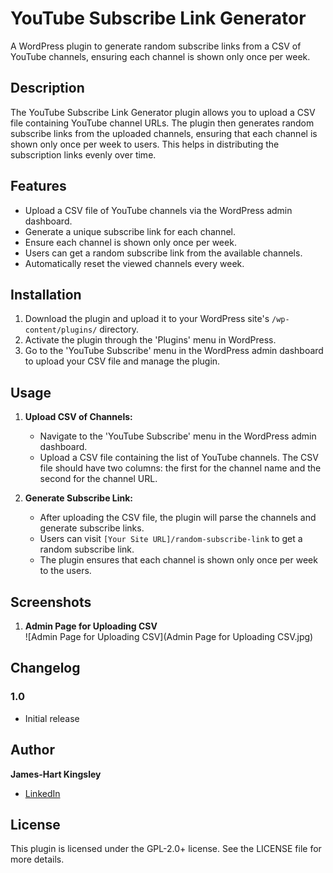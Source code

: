 # YouTube Subscribe Link Generator

A WordPress plugin to generate random subscribe links from a CSV of YouTube channels, ensuring each channel is shown only once per week.

## Description

The YouTube Subscribe Link Generator plugin allows you to upload a CSV file containing YouTube channel URLs. The plugin then generates random subscribe links from the uploaded channels, ensuring that each channel is shown only once per week to users. This helps in distributing the subscription links evenly over time.

## Features

- Upload a CSV file of YouTube channels via the WordPress admin dashboard.
- Generate a unique subscribe link for each channel.
- Ensure each channel is shown only once per week.
- Users can get a random subscribe link from the available channels.
- Automatically reset the viewed channels every week.

## Installation

1. Download the plugin and upload it to your WordPress site's `/wp-content/plugins/` directory.
2. Activate the plugin through the 'Plugins' menu in WordPress.
3. Go to the 'YouTube Subscribe' menu in the WordPress admin dashboard to upload your CSV file and manage the plugin.

## Usage

1. **Upload CSV of Channels:**
   - Navigate to the 'YouTube Subscribe' menu in the WordPress admin dashboard.
   - Upload a CSV file containing the list of YouTube channels. The CSV file should have two columns: the first for the channel name and the second for the channel URL.

2. **Generate Subscribe Link:**
   - After uploading the CSV file, the plugin will parse the channels and generate subscribe links.
   - Users can visit `[Your Site URL]/random-subscribe-link` to get a random subscribe link.
   - The plugin ensures that each channel is shown only once per week to the users.

## Screenshots

1. **Admin Page for Uploading CSV**  
   ![Admin Page for Uploading CSV](Admin Page for Uploading CSV.jpg)



## Changelog

### 1.0
- Initial release

## Author

**James-Hart Kingsley**  
- [LinkedIn](https://www.linkedin.com/in/kingsley-james-hart-93679b184/?originalSubdomain=ng)

## License

This plugin is licensed under the GPL-2.0+ license. See the LICENSE file for more details.

